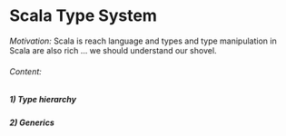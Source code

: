 # Scala Type System
*Motivation:* Scala is reach language and types and type manipulation in Scala are also rich ... we should understand our shovel. 
###### Content:
##### 1) Type hierarchy
##### 2) Generics